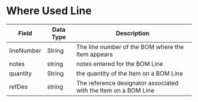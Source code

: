 # Where Used Line

| Field | Data Type | Description |
|  --- |  --- |  --- | 
| lineNumber | String | The line number of the BOM where the Item appears |
| notes | string | notes entered for the BOM Line |
| quantity | String | the quantity of the Item on a BOM Line |
| refDes | string | The reference designator associated with the Item on a BOM Line |

